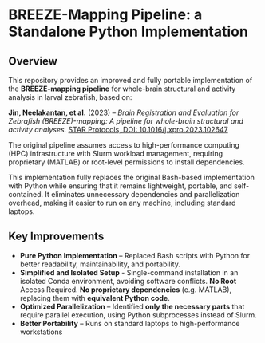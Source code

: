 # **BREEZE-Mapping Pipeline: a Standalone Python Implementation**  

## **Overview**  
This repository provides an improved and fully portable implementation of the **BREEZE-mapping pipeline** for whole-brain structural and activity analysis in larval zebrafish, based on:

**Jin, Neelakantan, et al.** (2023) – *Brain Registration and Evaluation for Zebrafish (BREEZE)-mapping: A pipeline for whole-brain structural and activity analyses.* [STAR Protocols, DOI: 10.1016/j.xpro.2023.102647](https://doi.org/10.1016/j.xpro.2023.102647)  

The original pipeline assumes access to high-performance computing (HPC) infrastructure with Slurm workload management, requiring proprietary (MATLAB) or root-level permissions to install dependencies.

This implementation fully replaces the original Bash-based implementation with Python while ensuring that it remains lightweight, portable, and self-contained. It eliminates unnecessary dependencies and parallelization overhead, making it easier to run on any machine, including standard laptops.

## Key Improvements


- **Pure Python Implementation** – Replaced Bash scripts with Python for better readability, maintainability, and portability.  
- **Simplified and Isolated Setup** - Single-command installation in an isolated Conda environment, avoiding software conflicts. **No Root** Access Required. **No proprietary dependencies** (e.g. MATLAB), replacing them with **equivalent Python code**.  
- **Optimized Parallelization** – Identified **only the necessary parts** that require parallel execution, using Python subprocesses instead of Slurm.  
- **Better Portability** – Runs on standard laptops to high-performance workstations
